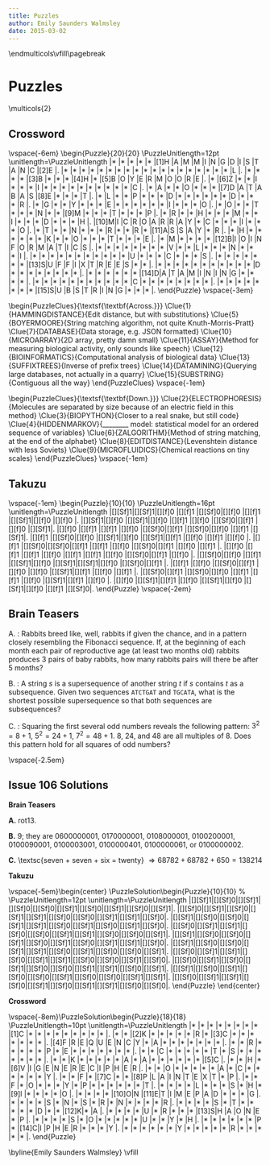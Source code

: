 ```yaml
---
title: Puzzles
author: Emily Saunders Walmsley
date: 2015-03-02
---
```


\endmulticols\vfill\pagebreak

Puzzles
=======

\multicols{2}

Crossword
---------

\vspace{-6em}
\begin{Puzzle}{20}{20}
\PuzzleUnitlength=12pt
\unitlength=\PuzzleUnitlength
|*    |*    |*    |*    |*    |[1]H |A    |M    |M    |I    |N    |G    |D    |I    |S    |T    |A    |N    |C    |[2]E |.
|*    |*    |*    |*    |*    |*    |*    |*    |*    |*    |*    |*    |*    |*    |*    |*    |*    |*    |*    |L    |.
|*    |*    |*    |*    |[3]B |*    |*    |*    |[4]H |*    |[5]B |O    |Y    |E    |R    |M    |O    |O    |R    |E    |.
|*    |[6]Z |*    |*    |I    |*    |*    |*    |I    |*    |*    |*    |*    |*    |*    |*    |*    |*    |*    |C    |.
|*    |A    |*    |*    |O    |*    |*    |*    |[7]D |A    |T    |A    |B    |A    |S    |[8]E |*    |*    |*    |T    |.
|*    |L    |*    |*    |P    |*    |*    |*    |D    |*    |*    |*    |*    |*    |*    |D    |*    |*    |*    |R    |.
|*    |G    |*    |*    |Y    |*    |*    |*    |E    |*    |*    |*    |*    |*    |*    |I    |*    |*    |*    |O    |.
|*    |O    |*    |*    |T    |*    |*    |*    |N    |*    |*    |[9]M |*    |*    |*    |T    |*    |*    |*    |P    |.
|*    |R    |*    |*    |H    |*    |*    |*    |M    |*    |*    |I    |*    |*    |*    |D    |*    |*    |*    |H    |.
|[10]M|I    |C    |R    |O    |A    |R    |R    |A    |Y    |*    |C    |*    |*    |*    |I    |*    |*    |*    |O    |.
|*    |T    |*    |*    |N    |*    |*    |*    |R    |*    |*    |R    |*    |[11]A|S    |S    |A    |Y    |*    |R    |.
|*    |H    |*    |*    |*    |*    |*    |*    |K    |*    |*    |O    |*    |*    |*    |T    |*    |*    |*    |E    |.
|*    |M    |*    |*    |*    |*    |[12]B|I    |O    |I    |N    |F    |O    |R    |M    |A    |T    |I    |C    |S    |.
|*    |*    |*    |*    |*    |*    |*    |*    |V    |*    |*    |L    |*    |*    |*    |N    |*    |*    |*    |I    |.
|*    |*    |*    |*    |*    |*    |*    |*    |*    |*    |*    |U    |*    |*    |*    |C    |*    |*    |*    |S    |.
|*    |*    |*    |*    |*    |*    |*    |[13]S|U    |F    |F    |I    |X    |T    |R    |E    |E    |S    |*    |*    |.
|*    |*    |*    |*    |*    |*    |*    |*    |*    |*    |*    |D    |*    |*    |*    |*    |*    |*    |*    |*    |.
|*    |*    |*    |*    |*    |*    |[14]D|A    |T    |A    |M    |I    |N    |I    |N    |G    |*    |*    |*    |*    |.
|*    |*    |*    |*    |*    |*    |*    |*    |*    |*    |*    |C    |*    |*    |*    |*    |*    |*    |*    |*    |.
|*    |*    |*    |*    |*    |*    |*    |*    |[15]S|U    |B    |S    |T    |R    |I    |N    |G    |*    |*    |*    |.
\end{Puzzle}
\vspace{-3em}

\begin{PuzzleClues}{\textsf{\textbf{Across.}}}
\Clue{1}{HAMMINGDISTANCE}{Edit distance, but with substitutions}
\Clue{5}{BOYERMOORE}{String matching algorithm, not quite Knuth-Morris-Pratt}
\Clue{7}{DATABASE}{Data storage, e.g. JSON formatted}
\Clue{10}{MICROARRAY}{2D array, pretty damn small}
\Clue{11}{ASSAY}{Method for measuring biological activity, only sounds like speech}
\Clue{12}{BIOINFORMATICS}{Computational analysis of biological data}
\Clue{13}{SUFFIXTREES}{Inverse of prefix trees}
\Clue{14}{DATAMINING}{Querying large databases, not actually in a quarry}
\Clue{15}{SUBSTRING}{Contiguous all the way}
\end{PuzzleClues}
\vspace{-1em}

\begin{PuzzleClues}{\textsf{\textbf{Down.}}}
\Clue{2}{ELECTROPHORESIS}{Molecules are separated by size because of an electric field in this method}
\Clue{3}{BIOPYTHON}{Closer to a real snake, but still code}
\Clue{4}{HIDDENMARKOV}{\_\_\_\_\_\_\_\_ model: statistical model for an ordered sequence of variables}
\Clue{6}{ZALGORITHM}{Method of string matching, at the end of the alphabet}
\Clue{8}{EDITDISTANCE}{Levenshtein distance with less Soviets}
\Clue{9}{MICROFLUIDICS}{Chemical reactions on tiny scales}
\end{PuzzleClues}
\vspace{-1em}

Takuzu
------

\vspace{-1em}
\begin{Puzzle}{10}{10}
\PuzzleUnitlength=16pt
\unitlength=\PuzzleUnitlength
|[][Sf]1|[][Sf]1|[][f]0 |[][f]1 |[][Sf]0|[][f]0 |[][f]1 |[][Sf]1|[][f]0 |[][f]0 |.
|[][Sf]1|[][f]0 |[][Sf]1|[][f]0 |[][f]1 |[][f]0 |[][Sf]0|[][f]1 |[][f]0 |[][Sf]1|.
|[][f]0 |[][f]1 |[][f]1 |[][f]0 |[][Sf]0|[][f]1 |[][Sf]0|[][f]0 |[][f]1 |[][Sf]1|.
|[][f]1 |[][Sf]0|[][f]0 |[][Sf]1|[][f]0 |[][Sf]1|[][f]1 |[][f]0 |[][f]1 |[][f]0 |.
|[][f]1 |[][Sf]0|[][Sf]0|[][f]1 |[][f]1 |[][f]0 |[][Sf]0|[][f]1 |[][f]0 |[][f]1 |.
|[][f]0 |[][f]1 |[][f]1 |[][f]0 |[][f]1 |[][f]1 |[][f]0 |[][Sf]0|[][f]1 |[][f]0 |.
|[][Sf]0|[][f]0 |[][f]1 |[][Sf]1|[][f]0 |[][Sf]1|[][Sf]1|[][f]0 |[][Sf]0|[][f]1 |.
|[][f]1 |[][f]0 |[][Sf]0|[][f]1 |[][f]0 |[][f]0 |[][Sf]1|[][f]1 |[][f]0 |[][f]1 |.
|[][Sf]0|[][f]1 |[][Sf]0|[][f]0 |[][f]1 |[][f]1 |[][f]0 |[][Sf]1|[][f]1 |[][f]0 |.
|[][f]0 |[][Sf]1|[][f]1 |[][f]0 |[][Sf]1|[][f]0 |[][Sf]1|[][f]0 |[][f]1 |[][Sf]0|.
\end{Puzzle}
\vspace{-2em}


Brain Teasers
-------------

A.
:    Rabbits breed like, well, rabbits if given the chance, and in a
     pattern closely resembling the Fibonacci sequence. If, at the
     beginning of each month each pair of reproductive age (at least
     two months old) rabbits produces 3 pairs of baby rabbits, how
     many rabbits pairs will there be after 5 months?

B.
:    A string _s_ is a supersequence of another string _t_ if _s_
     contains _t_ as a subsequence. Given two sequences `ATCTGAT` and
     `TGCATA`, what is the shortest possible supersequence so that
     both sequences are subsequences?

C.
:    Squaring the first several odd numbers reveals the following
     pattern: $3^2 = 8 + 1$, $5^2 = 24 + 1$, $7^2 = 48 + 1$.  8, 24,
     and 48 are all multiples of 8. Does this pattern hold for all
     squares of odd numbers?

\vspace{-2.5em}

Issue 106 Solutions
-------------------

__Brain Teasers__

__A.__  rot13.

__B.__  9; they are 0600000001, 0170000001, 0108000001, 0100200001,
0100090001, 0100003001, 0100000401, 0100000061, or 0100000002.

__C.__ \textsc{seven + seven + six = twenty} $\Rightarrow 68782 + 68782 + 650 = 138214$

__Takuzu__

\vspace{-5em}\begin{center}
\PuzzleSolution\begin{Puzzle}{10}{10} %
\PuzzleUnitlength=12pt
\unitlength=\PuzzleUnitlength
|[][Sf]1|[][Sf]0|[][Sf]1|[][Sf]0|[][Sf]0|[][Sf]1|[][Sf]0|[][Sf]1|[][Sf]0|[][Sf]1|.
|[][Sf]0|[][Sf]1|[][Sf]0|[][Sf]1|[][Sf]1|[][Sf]0|[][Sf]0|[][Sf]1|[][Sf]1|[][Sf]0|.
|[][Sf]1|[][Sf]0|[][Sf]0|[][Sf]1|[][Sf]1|[][Sf]0|[][Sf]1|[][Sf]0|[][Sf]1|[][Sf]0|.
|[][Sf]0|[][Sf]1|[][Sf]1|[][Sf]0|[][Sf]0|[][Sf]1|[][Sf]1|[][Sf]0|[][Sf]0|[][Sf]1|.
|[][Sf]1|[][Sf]0|[][Sf]0|[][Sf]1|[][Sf]0|[][Sf]1|[][Sf]0|[][Sf]1|[][Sf]1|[][Sf]0|.
|[][Sf]1|[][Sf]0|[][Sf]0|[][Sf]1|[][Sf]1|[][Sf]0|[][Sf]1|[][Sf]0|[][Sf]0|[][Sf]1|.
|[][Sf]0|[][Sf]1|[][Sf]1|[][Sf]0|[][Sf]1|[][Sf]1|[][Sf]0|[][Sf]0|[][Sf]1|[][Sf]0|.
|[][Sf]0|[][Sf]1|[][Sf]0|[][Sf]1|[][Sf]0|[][Sf]0|[][Sf]1|[][Sf]1|[][Sf]0|[][Sf]1|.
|[][Sf]1|[][Sf]0|[][Sf]1|[][Sf]0|[][Sf]0|[][Sf]1|[][Sf]0|[][Sf]0|[][Sf]1|[][Sf]1|.
|[][Sf]0|[][Sf]1|[][Sf]1|[][Sf]0|[][Sf]1|[][Sf]0|[][Sf]1|[][Sf]1|[][Sf]0|[][Sf]0|.
\end{Puzzle}
\end{center}

__Crossword__

\vspace{-8em}\PuzzleSolution\begin{Puzzle}{18}{18}
\PuzzleUnitlength=10pt
\unitlength=\PuzzleUnitlength
|*    |*    |*    |*    |*    |*    |*    |*    |[1]C |*    |*    |*    |*    |*    |*    |*    |*    |*    |.
|*    |*    |[2]K |*    |*    |*    |*    |*    |R    |*    |[3]C |*    |*    |*    |*    |*    |*    |*    |.
|[4]F |R    |E    |Q    |U    |E    |N    |C    |Y    |*    |A    |*    |*    |*    |*    |*    |*    |*    |.
|*    |*    |R    |*    |*    |*    |*    |*    |P    |*    |E    |*    |*    |*    |*    |*    |*    |*    |.
|*    |*    |C    |*    |*    |*    |*    |*    |T    |*    |S    |*    |*    |*    |*    |*    |*    |*    |.
|*    |*    |K    |*    |*    |*    |*    |*    |A    |*    |A    |*    |*    |*    |*    |*    |*    |[5]C |.
|*    |*    |H    |*    |[6]V |I    |G    |E    |N    |E    |R    |E    |C    |I    |P    |H    |E    |R    |.
|*    |*    |O    |*    |*    |*    |*    |*    |A    |*    |C    |*    |*    |*    |*    |*    |*    |Y    |.
|*    |*    |F    |*    |[7]C |*    |*    |[8]P |L    |A    |I    |N    |T    |E    |X    |T    |*    |P    |.
|*    |*    |F    |*    |O    |*    |*    |*    |Y    |*    |P    |*    |*    |*    |*    |*    |*    |T    |.
|*    |*    |*    |*    |L    |*    |*    |*    |S    |*    |H    |*    |[9]l |*    |*    |*    |*    |O    |.
|*    |*    |*    |*    |[10]O|N    |[11]E|T    |I    |M    |E    |P    |A    |D    |*    |*    |*    |G    |.
|*    |*    |*    |*    |S    |*    |N    |*    |S    |*    |R    |*    |N    |*    |*    |*    |*    |R    |.
|*    |*    |*    |*    |S    |*    |T    |*    |*    |*    |*    |*    |D    |*    |*    |[12]K|*    |A    |.
|*    |*    |*    |*    |U    |*    |R    |*    |*    |*    |[13]S|H    |A    |O    |N    |E    |*    |P    |.
|*    |*    |*    |*    |S    |*    |O    |*    |*    |*    |*    |*    |U    |*    |*    |Y    |*    |H    |.
|*    |*    |*    |*    |*    |*    |P    |*    |[14]C|I    |P    |H    |E    |R    |*    |*    |*    |Y    |.
|*    |*    |*    |*    |*    |*    |Y    |*    |*    |*    |*    |*    |R    |*    |*    |*    |*    |*    |.
\end{Puzzle}

\byline{Emily Saunders Walmsley}
\vfill

